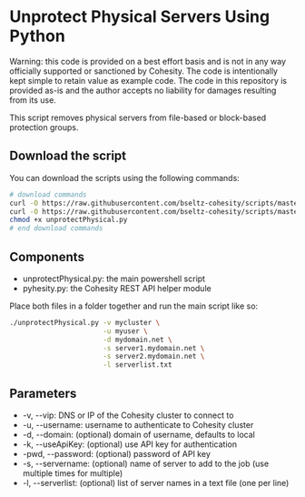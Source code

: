 # Unprotect Physical Servers Using Python

Warning: this code is provided on a best effort basis and is not in any way officially supported or sanctioned by Cohesity. The code is intentionally kept simple to retain value as example code. The code in this repository is provided as-is and the author accepts no liability for damages resulting from its use.

This script removes physical servers from file-based or block-based protection groups.

## Download the script

You can download the scripts using the following commands:

```bash
# download commands
curl -O https://raw.githubusercontent.com/bseltz-cohesity/scripts/master/python/unprotectPhysical/unprotectPhysical.py
curl -O https://raw.githubusercontent.com/bseltz-cohesity/scripts/master/python/pyhesity.py
chmod +x unprotectPhysical.py
# end download commands
```

## Components

* unprotectPhysical.py: the main powershell script
* pyhesity.py: the Cohesity REST API helper module

Place both files in a folder together and run the main script like so:

```bash
./unprotectPhysical.py -v mycluster \
                       -u myuser \
                       -d mydomain.net \
                       -s server1.mydomain.net \
                       -s server2.mydomain.net \
                       -l serverlist.txt
```

## Parameters

* -v, --vip: DNS or IP of the Cohesity cluster to connect to
* -u, --username: username to authenticate to Cohesity cluster
* -d, --domain: (optional) domain of username, defaults to local
* -k, --useApiKey: (optional) use API key for authentication
* -pwd, --password: (optional) password of API key
* -s, --servername: (optional) name of server to add to the job (use multiple times for multiple)
* -l, --serverlist: (optional) list of server names in a text file (one per line)
